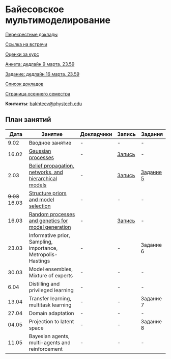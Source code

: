 # Байесовское мультимоделирование



[Перекрестные доклады](cross_talks/task5.md) 

[Ссылка на встречи](https://m1p.org/go_zoom2)

[Оценки за курс](eval.md)

[Анкета: дедлайн 9 марта, 23.59](https://forms.gle/Se3h9Spi2aCG8x5h6)

[Задание: дедлайн 16 марта, 23.59](task-5)

[Список докладов](talks.md)

[Страница осеннего семестра](main_fall_21.md)

**Контакты**: bakhteev@phystech.edu

## План занятий
|Дата|Занятие|Докладчики|Запись| Задания |
| --- | --- | --- | --- | --- |
| 9.02 | Вводное занятие | -  | - | - |
| 16.02 | [Gaussian processes](slides/slides_12_gp.pdf) | - | [Запись](https://youtu.be/mxJQ6CwPECo) | - | 
| 2.03 | [Belief propagation, networks, and hierarchical models](slides/slides_13_hier.pdf)  | -  | [Запись](https://youtu.be/Q2na4zphieI) | [Задание 5](task-5) |
| ~~9.03~~ 16.03 | [Structure priors and model selection](slides14_struct.pdf) | -  | - | - |
| 16.03 | [Random processes and genetics for model generation](slides15_evo.pdf) | -  | [Запись](https://www.youtube.com/watch?v=HK8hbSMKiMo) | - |
| 23.03 | Informative prior, Sampling, importance, Metropolis-Hastings | -  | - | Задание 6 |
| 30.03| Model ensembles, Mixture of experts | -  | - | - |
| 6.04 | Distilling and privileged learning  | -  | - | - |
| 13.04 | Transfer learning, multitask learning | -  | - | Задание 7 |
| 27.04| Domain adaptation | -  | - | - |
| 04.05 | Projection to latent space | -  | - | Задание 8 |
| 11.05 | Bayesian agents, multi-agents and reinforcement | -  | - | - |



